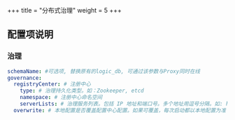 +++
title = "分布式治理"
weight = 5
+++

## 配置项说明

### 治理

```yaml
schemaName: #可选项, 替换原有的logic_db, 可通过该参数与Proxy同时在线
governance:
  registryCenter: # 注册中心
    type: # 治理持久化类型。如：Zookeeper, etcd
    namespace: # 注册中心命名空间
    serverLists: # 治理服务列表。包括 IP 地址和端口号。多个地址用逗号分隔。如: host1:2181,host2:2181 
  overwrite: # 本地配置是否覆盖配置中心配置。如果可覆盖，每次启动都以本地配置为准
```
